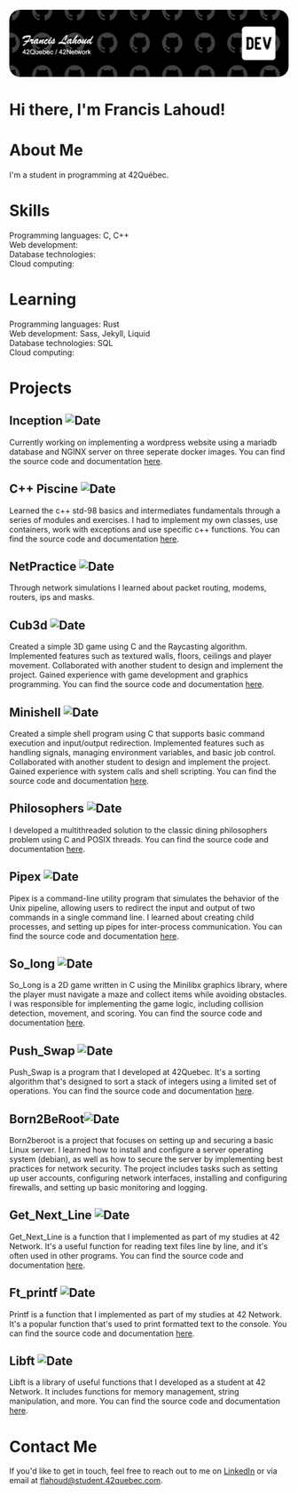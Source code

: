![profile-banner](github-header-image.png)
# Hi there, I'm Francis Lahoud!

# About Me
I'm a student in programming at 42Québec.

# Skills
Programming languages: C, C++  
Web development:  
Database technologies:  
Cloud computing:  

# Learning
Programming languages: Rust  
Web development: Sass, Jekyll, Liquid  
Database technologies: SQL  
Cloud computing:  

# Projects
## Inception ![Date](https://img.shields.io/badge/Not_started-red)
Currently working on implementing a wordpress website using a mariadb database and NGINX server on three seperate docker images. You can find the source code and documentation [here](https://github.com/FrancisL93/inception).

## C++ Piscine ![Date](https://img.shields.io/badge/In_progress-8/9-yellow)
Learned the c++ std-98 basics and intermediates fundamentals through a series of modules and exercises. I had to implement my own classes, use containers, work with exceptions and use specific c++ functions. You can find the source code and documentation [here](https://github.com/FrancisL93/cpp-piscine).

## NetPractice ![Date](https://img.shields.io/badge/2023_01_22-100%-green)
Through network simulations I learned about packet routing, modems, routers, ips and masks.

## Cub3d ![Date](https://img.shields.io/badge/2022_12_19-125%-green)
Created a simple 3D game using C and the Raycasting algorithm. Implemented features such as textured walls, floors, ceilings and player movement. Collaborated with another student to design and implement the project. Gained experience with game development and graphics programming. You can find the source code and documentation [here](https://github.com/FrancisL93/cub3d).

## Minishell ![Date](https://img.shields.io/badge/2022/10/18-101%-green)
Created a simple shell program using C that supports basic command execution and input/output redirection. Implemented features such as handling signals, managing environment variables, and basic job control. Collaborated with another student to design and implement the project.
Gained experience with system calls and shell scripting. You can find the source code and documentation [here](https://github.com/FrancisL93/minishell).

## Philosophers ![Date](https://img.shields.io/badge/2022_08_15-100%-green)
I developed a multithreaded solution to the classic dining philosophers problem using C and POSIX threads. You can find the source code and documentation [here](https://github.com/FrancisL93/philosophers).

## Pipex ![Date](https://img.shields.io/badge/2022_07_11-100%-green)
Pipex is a command-line utility program that simulates the behavior of the Unix pipeline, allowing users to redirect the input and output of two commands in a single command line. I learned about creating child processes, and setting up pipes for inter-process communication. You can find the source code and documentation [here](https://github.com/FrancisL93/pipex).

## So_long ![Date](https://img.shields.io/badge/2022_07_08-115%-green)
So_Long is a 2D game written in C using the Minilibx graphics library, where the player must navigate a maze and collect items while avoiding obstacles. I was responsible for implementing the game logic, including collision detection, movement, and scoring. You can find the source code and documentation [here](https://github.com/FrancisL93/so_long).

## Push_Swap ![Date](https://img.shields.io/badge/2022_06_23-86%-green)
Push_Swap is a program that I developed at 42Quebec. It's a sorting algorithm that's designed to sort a stack of integers using a limited set of operations. You can find the source code and documentation [here](https://github.com/FrancisL93/push_swap).

## Born2BeRoot![Date](https://img.shields.io/badge/2022_05_09-110%-green)
Born2beroot is a project that focuses on setting up and securing a basic Linux server. I learned how to install and configure a server operating system (debian), as well as how to secure the server by implementing best practices for network security. The project includes tasks such as setting up user accounts, configuring network interfaces, installing and configuring firewalls, and setting up basic monitoring and logging.

## Get_Next_Line ![Date](https://img.shields.io/badge/2022_05_09-100%-green)
Get_Next_Line is a function that I implemented as part of my studies at 42 Network. It's a useful function for reading text files line by line, and it's often used in other programs. You can find the source code and documentation [here](https://github.com/FrancisL93/get_next_line).

## Ft_printf ![Date](https://img.shields.io/badge/2022_04_19-100%-green)
Printf is a function that I implemented as part of my studies at 42 Network. It's a popular function that's used to print formatted text to the console. You can find the source code and documentation [here](https://github.com/FrancisL93/ft_printf).

## Libft ![Date](https://img.shields.io/badge/2022_04_13-125%-green)
Libft is a library of useful functions that I developed as a student at 42 Network. It includes functions for memory management, string manipulation, and more. You can find the source code and documentation [here](https://github.com/FrancisL93/libft).

# Contact Me
If you'd like to get in touch, feel free to reach out to me on [LinkedIn](https://www.linkedin.com/in/francis-lah) or via email at flahoud@student.42quebec.com.

